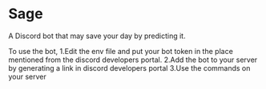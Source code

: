 # Sage
A Discord bot that may save your day by predicting it.

To use the bot,
1.Edit the env file and put your bot token in the place mentioned from the discord developers portal.
2.Add the bot to your server by generating a link in discord developers portal
3.Use the commands on your server
